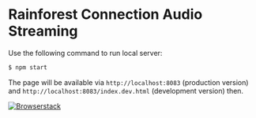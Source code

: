 # Rainforest Connection Audio Streaming

Use the following command to run local server:

```sh
$ npm start
```

The page will be available via `http://localhost:8083` (production version) and `http://localhost:8083/index.dev.html` (development version) then.

[![Browserstack](https://camo.githubusercontent.com/178e11ae94b103abb44ddee10ce0e40901f99ca9/687474703a2f2f6937352e666173747069632e72752f6269672f323031362f303333302f65642f36356564373566346535663434396564353735366438646336323332313765642e6a7067)](https://www.browserstack.com/)